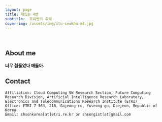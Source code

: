 ```yaml
---
layout: page
title: 재밌는 4반
subtitle:  우리반의 추억
cover-img: /assets/img/itu-seokho-m4.jpg
---
```


<br/>

## About me

**너무 힘들었다 애들아.** 

## Contact

```
Affiliation: Cloud Computing SW Research Section, Future Computing Research Division, Artificial Intelligence Research Laboratory, Electronics and Telecommunications Research Institute (ETRI)
Office: ETRI 7-563, 218, Gajeong-ro, Yuseong-gu, Daejeon, Republic of Korea
Email: shsonkorea[at]etri.re.kr or shsongist[at]gmail.com
```
